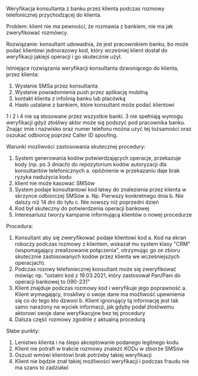 Weryfikacja konsultanta z banku przez klienta podczas rozmowy telefonicznej przychodzącej do klienta.
 
 
Problem: klient nie ma pewności, że rozmawia z bankiem, nie ma jak zweryfikować rozmówcy.

Rozwiązanie: konsultant udowadnia, że jest pracownikiem banku, bo może podać klientowi jednorazowy kod, który wcześniej klient dostał do weryfikacji jakiejś operacji i go skutecznie użył.
 
Istniejące rozwiązania weryfikacji konsultanta dzwoniącego do klienta, przez klienta:
1.	Wysłanie SMSa przez konsultanta
2.	Wysłanie powiadomienia push przez aplikację mobilną
3.	kontakt klienta z infolinią banku lub placówką
4.	Hasło ustalane z bankiem, które konsultant może podać klientowi

1 i 2 i 4 nie są stosowane przez wszystkie banki.
3 nie spełniają wymogu weryfikacji gdyż złośliwy aktor może się podszyć pod pracownika banku. Znając imie i nazwisko oraz numer telefonu można uzyć tej tożsamości oraz oszukać odbiorcę poprzez Caller ID spoofing.

Warunki mozliwości zastosowania skutecznej procedury: 
1.	System generowania kodów potwierdzających operacje, przekazuje kody (np. po 3 dniach) do repozytorium kodów autoryzacji dla konsultantów telefonicznych
a.	opóźnienie w przekazaniu daje brak ryzyka nadużycia kodu
2.	klient nie może kasować SMSów
3.	System podaje konsultantowi kod łatwy do znalezienia przez klienta w skrzynce odbiorczej SMSów
a.	Np. Pierwszy konkretnego dnia
b.	Nie dalszy niż 14 dni do tyłu
c.	Nie nowszy niż poprzedni dzień
4.	Kod był skuteczny do potwierdzenia operacji bankowej
5.	Interesariusz tworzy kampanie informującą klientów o nowej procedurze
 
Procedura: 
1.	Konsultant aby się zweryfikować podaje klientowi kod 
a. Kod na ekran roboczy podczas rozmowy z klientem, wskazał mu system klasy "CRM" (wspomagający zrealizowanie połączenia", otrzymując go ze zbioru skutecznie zastosowanych kodów przez klienta we wcześniejszych operacjach).
3. Podczas rozowy telefoniecznej konsultant może się zweryfikować 
mówiąc np. "ostatni kod z 19.03.2021, który zastosował Pan/Pani do operacji bankowej to 090-231"
5.	Klient znajduje podczas rozmowy kod i weryfikuje jego poprawność
a.	Klient wymagający, troskliwy o swoje dane ma możliwość upewnienia się co do tego kto dzwoni
b.	Klient ignorujący tą informację jest tak samo narażony na wyciek informacji, jak gdyby podał żłośliwemu aktorowi swoje dane weryfikacyjne bez tej procedury
4.	Dalsza część rozmowy zgodnie z aktualną procedurą
 
 
Słabe punkty:
1.	Lenistwo klienta i na ślepo akceptowanie podanego legitnego kodu
2.	Klient nie potrafi w trakcie rozmowy znaleźć KODu w zbiorze SMSów
3.	Oszust wmówi klientowi brak potrzeby takiej weryfikacji
4.	Klient nie będzie znał takiej możliwości weryfikacji i podczas fraudu nie ma szans to zadziałać


